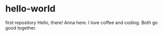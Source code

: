 # hello-world
first repository
Hello, there!
Anna here. I love coffee and coding. Both go good together.
